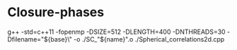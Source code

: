 # Closure-phases




g++ -std=c++11 -fopenmp -DSIZE=512 -DLENGTH=400 -DNTHREADS=30 -Dfilename=\"${base}\" -o ./SC_"${name}".o ./Spherical_correlations2d.cpp
